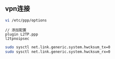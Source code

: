 
## vpn连接
```bash
vi /etc/ppp/options
```
```
// 添加配置
plugin L2TP.ppp
l2tpnoipsec
```
```bash
sudo sysctl net.link.generic.system.hwcksum_tx=0
sudo sysctl net.link.generic.system.hwcksum_rx=0
```